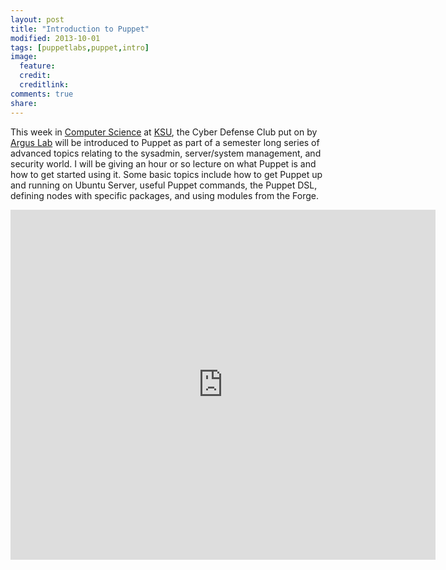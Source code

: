 ```yaml
---
layout: post
title: "Introduction to Puppet"
modified: 2013-10-01
tags: [puppetlabs,puppet,intro]
image:
  feature: 
  credit: 
  creditlink: 
comments: true
share: 
---
```


This week in [Computer Science](http://www.cis.ksu.edu/) at [KSU](http://www.k-state.edu/), the Cyber Defense Club put on by [Argus Lab](http://www.arguslab.org/) will be introduced to Puppet as part of a semester long series of advanced topics relating to the sysadmin, server/system management, and security world. I will be giving an hour or so lecture on what Puppet is and how to get started using it. Some basic topics include how to get Puppet up and running on Ubuntu Server, useful Puppet commands, the Puppet DSL, defining nodes with specific packages, and using modules from the Forge.

<iframe src="https://docs.google.com/presentation/d/1CfFgUb6Xmq_rgdYJe1-W-rOCccQ1iMe_Gin9jQHEacU/embed?start=false&loop=false&delayms=3000" frameborder="0" width="680" height="560" allowfullscreen="true" mozallowfullscreen="true" webkitallowfullscreen="true"></iframe>
